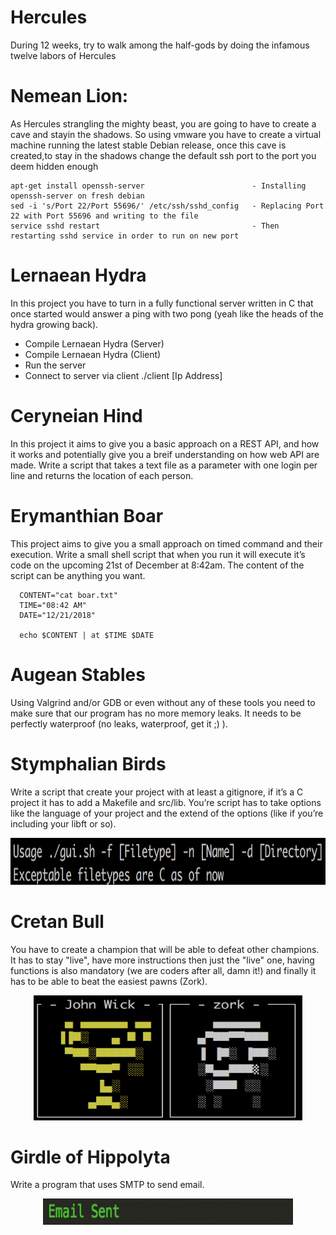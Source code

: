 # Hercules
  During 12 weeks, try to walk among the half-gods by doing the infamous twelve labors of Hercules

# Nemean Lion: 
  As Hercules strangling the mighty beast, you are going to have to create a cave and stayin the shadows.
So using vmware you have to create a virtual machine running the latest stable Debian release, once
this cave is created,to stay in the shadows change the default ssh port to the port you deem hidden enough

    apt-get install openssh-server                        - Installing openssh-server on fresh debian
    sed -i 's/Port 22/Port 55696/' /etc/ssh/sshd_config   - Replacing Port 22 with Port 55696 and writing to the file
    service sshd restart                                  - Then restarting sshd service in order to run on new port

# Lernaean Hydra
  In this project you have to turn in a fully functional server written in C that once started would answer a ping with two pong (yeah like the heads of the hydra growing back).

   - Compile Lernaean Hydra (Server)
   - Compile Lernaean Hydra (Client)
   - Run the server
   - Connect to server via client ./client [Ip Address]

# Ceryneian Hind
  In this project it aims to give you a basic approach on a REST API, and how it works and potentially give you a breif understanding on how web API are made. Write a script that takes a text file as a parameter with one login per line and returns the location of each person.

# Erymanthian Boar
  This project aims to give you a small approach on timed command and their execution.  Write a small shell script that when you run it will execute it’s code on the upcoming 21st of December at 8:42am. The content of the script can be anything you want.
```
  CONTENT="cat boar.txt"
  TIME="08:42 AM"
  DATE="12/21/2018"

  echo $CONTENT | at $TIME $DATE
```
# Augean Stables
  Using Valgrind and/or GDB or even without any of these tools you need to make sure that our program has no more memory leaks. It needs to be perfectly waterproof (no leaks, waterproof, get it ;) ).

# Stymphalian Birds
  Write a script that create your project with at least a gitignore, if it’s a C project it has to add a Makefile and src/lib. You’re script has to take options like the language of your project and the extend of the options (like if you’re including your libft or so).

<p align="center">
  <img src="https://github.com/MitchelOsb1/Hercules/blob/master/ETC/Stymphalian_Birds.png" height="75" width="750">
</p>

# Cretan Bull
  You have to create a champion that will be able to defeat other champions. It has to stay "live", have more instructions then just the "live" one, having functions is also mandatory (we are coders after all, damn it!) and finally it has to be able to beat the easiest pawns (Zork).
  
<p align="center">
  <img src="https://github.com/MitchelOsb1/Hercules/blob/master/ETC/Cretan%20Bull.png" height="200" width="430">
</p>

# Girdle of Hippolyta
  Write a program that uses SMTP to send email.
 <p align="center">
  <img src="https://github.com/MitchelOsb1/Hercules/blob/master/ETC/girdle_of_hippo.png" height="42" width="400">
</p>
